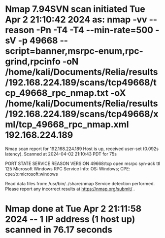 # Nmap 7.94SVN scan initiated Tue Apr  2 21:10:42 2024 as: nmap -vv --reason -Pn -T4 -T4 --min-rate=500 -sV -p 49668 --script=banner,msrpc-enum,rpc-grind,rpcinfo -oN /home/kali/Documents/Relia/results/192.168.224.189/scans/tcp49668/tcp_49668_rpc_nmap.txt -oX /home/kali/Documents/Relia/results/192.168.224.189/scans/tcp49668/xml/tcp_49668_rpc_nmap.xml 192.168.224.189
Nmap scan report for 192.168.224.189
Host is up, received user-set (0.092s latency).
Scanned at 2024-04-02 21:10:43 PDT for 75s

PORT      STATE SERVICE REASON          VERSION
49668/tcp open  msrpc   syn-ack ttl 125 Microsoft Windows RPC
Service Info: OS: Windows; CPE: cpe:/o:microsoft:windows

Read data files from: /usr/bin/../share/nmap
Service detection performed. Please report any incorrect results at https://nmap.org/submit/ .
# Nmap done at Tue Apr  2 21:11:58 2024 -- 1 IP address (1 host up) scanned in 76.17 seconds
